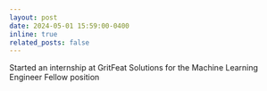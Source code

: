 ```yaml
---
layout: post
date: 2024-05-01 15:59:00-0400
inline: true
related_posts: false
---
```


Started an internship at GritFeat Solutions for the Machine Learning Engineer Fellow position
